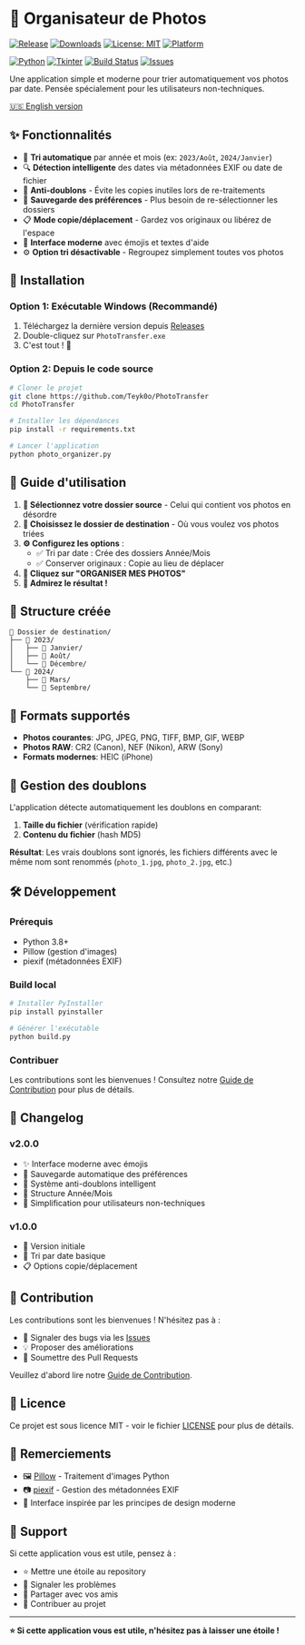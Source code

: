 # 📸 Organisateur de Photos

[![Release](https://img.shields.io/github/v/release/Teyk0o/PhotoTransfer?style=for-the-badge&logo=github)](https://github.com/Teyk0o/PhotoTransfer/releases)
[![Downloads](https://img.shields.io/github/downloads/Teyk0o/PhotoTransfer/total?style=for-the-badge&logo=github)](https://github.com/Teyk0o/PhotoTransfer/releases)
[![License: MIT](https://img.shields.io/badge/License-MIT-yellow.svg?style=for-the-badge)](https://opensource.org/licenses/MIT)
[![Platform](https://img.shields.io/badge/Platform-Windows-blue?style=for-the-badge&logo=windows)](https://github.com/Teyk0o/PhotoTransfer/releases)

[![Python](https://img.shields.io/badge/Python-3.8+-3776ab?style=flat&logo=python&logoColor=white)](https://www.python.org/)
[![Tkinter](https://img.shields.io/badge/GUI-Tkinter-green?style=flat)](https://docs.python.org/3/library/tkinter.html)
[![Build Status](https://img.shields.io/github/actions/workflow/status/Teyk0o/PhotoTransfer/release.yml?style=flat&logo=github-actions)](https://github.com/Teyk0o/PhotoTransfer/actions)
[![Issues](https://img.shields.io/github/issues/Teyk0o/PhotoTransfer?style=flat&logo=github)](https://github.com/Teyk0o/PhotoTransfer/issues)

Une application simple et moderne pour trier automatiquement vos photos par date. Pensée spécialement pour les utilisateurs non-techniques.

[🇺🇸 English version](README.md)

## ✨ Fonctionnalités

- 📁 **Tri automatique** par année et mois (ex: `2023/Août`, `2024/Janvier`)
- 🔍 **Détection intelligente** des dates via métadonnées EXIF ou date de fichier
- 🔄 **Anti-doublons** - Évite les copies inutiles lors de re-traitements
- 💾 **Sauvegarde des préférences** - Plus besoin de re-sélectionner les dossiers
- 📋 **Mode copie/déplacement** - Gardez vos originaux ou libérez de l'espace
- 🎨 **Interface moderne** avec émojis et textes d'aide
- ⚙️ **Option tri désactivable** - Regroupez simplement toutes vos photos

## 🚀 Installation

### Option 1: Exécutable Windows (Recommandé)
1. Téléchargez la dernière version depuis [Releases](../../releases)
2. Double-cliquez sur `PhotoTransfer.exe`
3. C'est tout ! 🎉

### Option 2: Depuis le code source
```bash
# Cloner le projet
git clone https://github.com/Teyk0o/PhotoTransfer
cd PhotoTransfer

# Installer les dépendances
pip install -r requirements.txt

# Lancer l'application
python photo_organizer.py
```

## 📖 Guide d'utilisation

1. **📁 Sélectionnez votre dossier source** - Celui qui contient vos photos en désordre
2. **💾 Choisissez le dossier de destination** - Où vous voulez vos photos triées
3. **⚙️ Configurez les options** :
   - ✅ Tri par date : Crée des dossiers Année/Mois
   - ✅ Conserver originaux : Copie au lieu de déplacer
4. **🚀 Cliquez sur "ORGANISER MES PHOTOS"**
5. **🎉 Admirez le résultat !**

## 📂 Structure créée

```
📁 Dossier de destination/
├── 📁 2023/
│   ├── 📁 Janvier/
│   ├── 📁 Août/
│   └── 📁 Décembre/
└── 📁 2024/
    ├── 📁 Mars/
    └── 📁 Septembre/
```

## 🔧 Formats supportés

- **Photos courantes**: JPG, JPEG, PNG, TIFF, BMP, GIF, WEBP
- **Photos RAW**: CR2 (Canon), NEF (Nikon), ARW (Sony)
- **Formats modernes**: HEIC (iPhone)

## 🔄 Gestion des doublons

L'application détecte automatiquement les doublons en comparant:
1. **Taille du fichier** (vérification rapide)
2. **Contenu du fichier** (hash MD5)

**Résultat**: Les vrais doublons sont ignorés, les fichiers différents avec le même nom sont renommés (`photo_1.jpg`, `photo_2.jpg`, etc.)

## 🛠️ Développement

### Prérequis
- Python 3.8+
- Pillow (gestion d'images)
- piexif (métadonnées EXIF)

### Build local
```bash
# Installer PyInstaller
pip install pyinstaller

# Générer l'exécutable
python build.py
```

### Contribuer
Les contributions sont les bienvenues ! Consultez notre [Guide de Contribution](CONTRIBUTING.md) pour plus de détails.

## 📝 Changelog

### v2.0.0
- ✨ Interface moderne avec émojis
- 💾 Sauvegarde automatique des préférences
- 🔄 Système anti-doublons intelligent
- 📁 Structure Année/Mois
- 🎯 Simplification pour utilisateurs non-techniques

### v1.0.0
- 🎉 Version initiale
- 📅 Tri par date basique
- 📋 Options copie/déplacement

## 🤝 Contribution

Les contributions sont les bienvenues ! N'hésitez pas à :
- 🐛 Signaler des bugs via les [Issues](../../issues)
- 💡 Proposer des améliorations
- 🔧 Soumettre des Pull Requests

Veuillez d'abord lire notre [Guide de Contribution](CONTRIBUTING.md).

## 📄 Licence

Ce projet est sous licence MIT - voir le fichier [LICENSE](LICENSE) pour plus de détails.

## 🙏 Remerciements

- 🖼️ [Pillow](https://pillow.readthedocs.io/) - Traitement d'images Python
- 📷 [piexif](https://piexif.readthedocs.io/) - Gestion des métadonnées EXIF
- 🎨 Interface inspirée par les principes de design moderne

## 🌟 Support

Si cette application vous est utile, pensez à :
- ⭐ Mettre une étoile au repository
- 🐛 Signaler les problèmes
- 💬 Partager avec vos amis
- 🤝 Contribuer au projet

---

**⭐ Si cette application vous est utile, n'hésitez pas à laisser une étoile !**